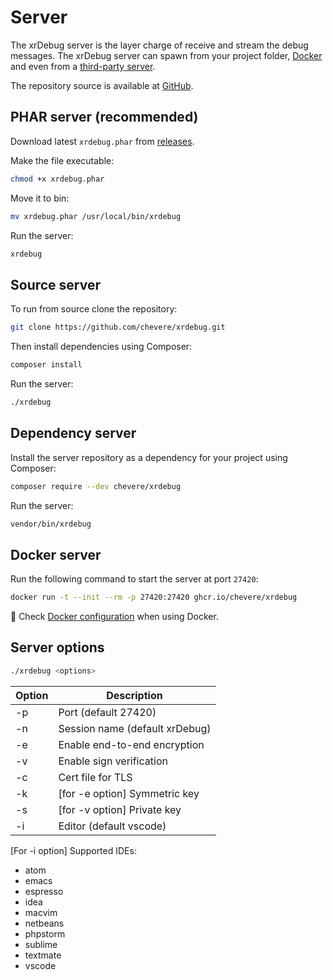 # Server

The xrDebug server is the layer charge of receive and stream the debug messages. The xrDebug server can spawn from your project folder, [Docker](docker.md) and even from a [third-party server](../developer/server-spec.md).

The repository source is available at [GitHub](https://github.com/chevere/xrdebug).

## PHAR server (recommended)

Download latest `xrdebug.phar` from [releases](https://github.com/chevere/xrdebug/releases).

Make the file executable:

```sh
chmod +x xrdebug.phar
```

Move it to bin:

```sh
mv xrdebug.phar /usr/local/bin/xrdebug
```

Run the server:

```sh
xrdebug
```

## Source server

To run from source clone the repository:

```sh
git clone https://github.com/chevere/xrdebug.git
```

Then install dependencies using Composer:

```sh
composer install
```

Run the server:

```sh
./xrdebug
```

## Dependency server

Install the server repository as a dependency for your project using Composer:

```sh
composer require --dev chevere/xrdebug
```

Run the server:

```sh
vendor/bin/xrdebug
```

## Docker server

Run the following command to start the server at port `27420`:

```sh
docker run -t --init --rm -p 27420:27420 ghcr.io/chevere/xrdebug
```

🐋 Check [Docker configuration](../configuration/docker-configuration.md) when using Docker.

## Server options

```sh
./xrdebug <options>
```

| Option | Description                    |
| ------ | ------------------------------ |
| -p     | Port (default 27420)           |
| -n     | Session name (default xrDebug) |
| -e     | Enable end-to-end encryption   |
| -v     | Enable sign verification       |
| -c     | Cert file for TLS              |
| -k     | [for -e option] Symmetric key  |
| -s     | [for -v option] Private key    |
| -i     | Editor (default vscode)        |

[For -i option] Supported IDEs:

* atom
* emacs
* espresso
* idea
* macvim
* netbeans
* phpstorm
* sublime
* textmate
* vscode
